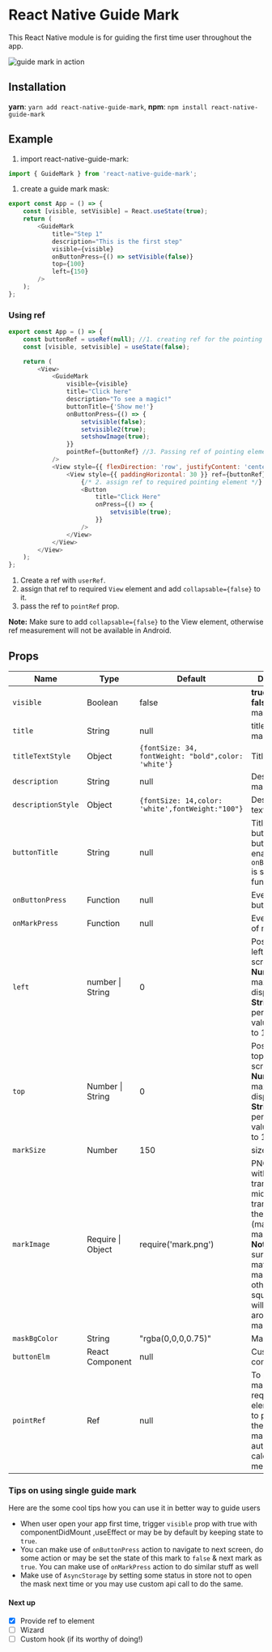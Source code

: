 # React Native Guide Mark

This React Native module is for guiding the first time user throughout the app.

![guide mark in action](https://i.imgur.com/Gwh5mi5.gif)

## Installation

**yarn**: `yarn add react-native-guide-mark`,
**npm**: `npm install react-native-guide-mark`

## Example

1. import react-native-guide-mark:

```javascript
import { GuideMark } from 'react-native-guide-mark';
```

1. create a guide mark mask:

```javascript
export const App = () => {
    const [visible, setVisible] = React.useState(true);
    return (
        <GuideMark
            title="Step 1"
            description="This is the first step"
            visible={visible}
            onButtonPress={() => setVisible(false)}
            top={100}
            left={150}
        />
    );
};
```

### Using ref

```javascript
export const App = () => {
    const buttonRef = useRef(null); //1. creating ref for the pointing element
    const [visible, setvisible] = useState(false);

    return (
        <View>
            <GuideMark
                visible={visible}
                title="Click here"
                description="To see a magic!"
                buttonTitle={'Show me!'}
                onButtonPress={() => {
                    setvisible(false);
                    setvisible2(true);
                    setshowImage(true);
                }}
                pointRef={buttonRef} //3. Passing ref of pointing element to guide mark
            />
            <View style={{ flexDirection: 'row', justifyContent: 'center' }}>
                <View style={{ paddingHorizontal: 30 }} ref={buttonRef} collapsable={false}>
                    {/* 2. assign ref to required pointing element */}
                    <Button
                        title="Click Here"
                        onPress={() => {
                            setvisible(true);
                        }}
                    />
                </View>
            </View>
        </View>
    );
};
```

1. Create a ref with `userRef`.
2. assign that ref to required `View` element and add `collapsable={false}` to it.
3. pass the ref to `pointRef` prop.

**Note:** Make sure to add `collapsable={false}` to the View element, otherwise ref measurement will not be available in Android.

## Props

| Name               | Type              | Default                                             | Description                                                                                                                                                                                              |
| ------------------ | ----------------- | --------------------------------------------------- | -------------------------------------------------------------------------------------------------------------------------------------------------------------------------------------------------------- |
| `visible`          | Boolean           | false                                               | **true**:show \| **false**:hide the mask                                                                                                                                                                 |
| `title`            | String            | null                                                | title of the mask                                                                                                                                                                                        |
| `titleTextStyle`   | Object            | `{fontSize: 34, fontWeight: "bold",color: 'white'}` | Title text style                                                                                                                                                                                         |
| `description`      | String            | null                                                | Description of mask                                                                                                                                                                                      |
| `descriptionStyle` | Object            | `{fontSize: 14,color: 'white',fontWeight:"100"}`    | Description text style                                                                                                                                                                                   |
| `buttonTitle`      | String            | null                                                | Title of the button (Built in button will be enabled only if `onButtonPress` is set with function)                                                                                                       |
| `onButtonPress`    | Function          | null                                                | Event on button press                                                                                                                                                                                    |
| `onMarkPress`      | Function          | null                                                | Event on press of marked spot                                                                                                                                                                            |
| `left`             | number \| String  | 0                                                   | Position from left of the screen, **Number:** 0 to maximum display width, **String:** percentage valuefrom 0% to 100%                                                                                    |
| `top`              | Number \| String  | 0                                                   | Position from top of the screen, **Number:** 0 to maximum display height, **String:** percentage value from 0% to 100%                                                                                   |
| `markSize`         | Number            | 150                                                 | size of mark                                                                                                                                                                                             |
| `markImage`        | Require \| Object | require('mark.png')                                 | PNG image with transparent at middle & semi transparent at the edges (matching to mask color), **Note:** Make sure the image matches with mask, otherwise, square patch will be visible around the mark. |
| `maskBgColor`      | String            | "rgba(0,0,0,0.75)"                                  | Mask color.                                                                                                                                                                                              |
| `buttonElm`        | React Component   | null                                                | Custom button component                                                                                                                                                                                  |
| `pointRef`         | Ref               | null                                                | To pont the mark on required View element, need to pass `ref` of the elemnt, mark will automatically calculates the measurements.                                                                        |

### Tips on using single guide mark

Here are the some cool tips how you can use it in better way to guide users

-   When user open your app first time, trigger `visible` prop with true with componentDidMount ,useEffect or may be by default by keeping state to `true`.
-   You can make use of `onButtonPress` action to navigate to next screen, do some action or may be set the state of this mark to `false` & next mark as `true`. You can make use of `onMarkPress` action to do similar stuff as well
-   Make use of `AsyncStorage` by setting some status in store not to open the mask next time or you may use custom api call to do the same.

#### Next up

-   [x] Provide ref to element
-   [ ] Wizard
-   [ ] Custom hook (if its worthy of doing!)
